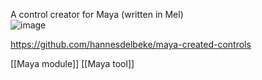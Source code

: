 A control creator for Maya (written in Mel)  
![image](https://github.com/user-attachments/assets/082ca02a-e1a5-454c-b615-537646f9bd4a)

https://github.com/hannesdelbeke/maya-created-controls

[[Maya module]]
[[Maya tool]]